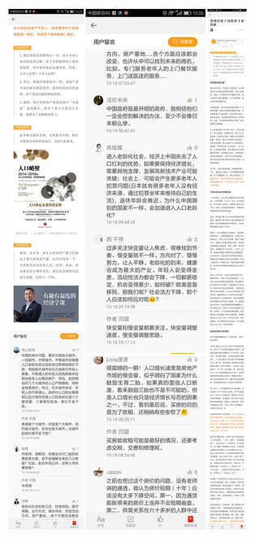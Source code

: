 ![](../../images/2016年10月/HF1018-2.jpg)
![](../../images/2016年10月/HF1018-3.jpg)
![](../../images/2016年10月/HF1018.jpg)
